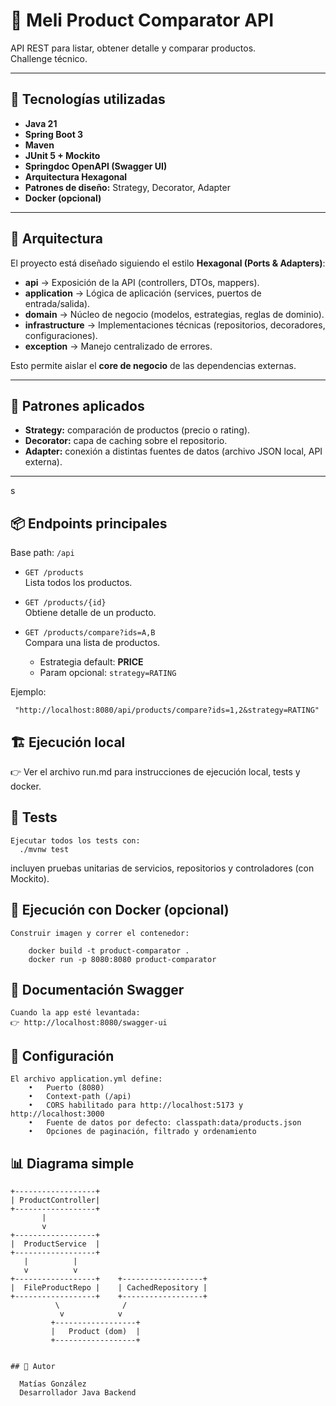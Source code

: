 # 🛒 Meli Product Comparator API

API REST para listar, obtener detalle y comparar productos.  
Challenge técnico.

---

## 🚀 Tecnologías utilizadas
- **Java 21**
- **Spring Boot 3**
- **Maven**
- **JUnit 5 + Mockito**
- **Springdoc OpenAPI (Swagger UI)**
- **Arquitectura Hexagonal**
- **Patrones de diseño:** Strategy, Decorator, Adapter
- **Docker (opcional)**

---

## 📂 Arquitectura
El proyecto está diseñado siguiendo el estilo **Hexagonal (Ports & Adapters)**:

- **api** → Exposición de la API (controllers, DTOs, mappers).
- **application** → Lógica de aplicación (services, puertos de entrada/salida).
- **domain** → Núcleo de negocio (modelos, estrategias, reglas de dominio).
- **infrastructure** → Implementaciones técnicas (repositorios, decoradores, configuraciones).
- **exception** → Manejo centralizado de errores.

Esto permite aislar el **core de negocio** de las dependencias externas.

---

## 🧩 Patrones aplicados
- **Strategy:** comparación de productos (precio o rating).
- **Decorator:** capa de caching sobre el repositorio.
- **Adapter:** conexión a distintas fuentes de datos (archivo JSON local, API externa).

---
s
## 📦 Endpoints principales
Base path: `/api`

- `GET /products`  
  Lista todos los productos.

- `GET /products/{id}`  
  Obtiene detalle de un producto.

- `GET /products/compare?ids=A,B`  
  Compara una lista de productos.
  - Estrategia default: **PRICE**
  - Param opcional: `strategy=RATING`

Ejemplo:

     "http://localhost:8080/api/products/compare?ids=1,2&strategy=RATING"

## 🏗️ Ejecución local

👉 Ver el archivo run.md para instrucciones de ejecución local, tests y docker.




## 🧪 Tests

    Ejecutar todos los tests con: 
      ./mvnw test

incluyen pruebas unitarias de servicios, repositorios y controladores (con Mockito).


## 🐳 Ejecución con Docker (opcional)

    Construir imagen y correr el contenedor:
    
        docker build -t product-comparator .
        docker run -p 8080:8080 product-comparator



## 📖 Documentación Swagger

    Cuando la app esté levantada:
    👉 http://localhost:8080/swagger-ui



## 📝 Configuración

    El archivo application.yml define:
        •	Puerto (8080)
        •	Context-path (/api)
        •	CORS habilitado para http://localhost:5173 y http://localhost:3000
        •	Fuente de datos por defecto: classpath:data/products.json
        •	Opciones de paginación, filtrado y ordenamiento


## 📊 Diagrama simple
  ```text
+------------------+
| ProductController|
+------------------+
         |
         v
+------------------+
|  ProductService  |
+------------------+
     |          |
     v          v
+------------------+    +------------------+
|  FileProductRepo |    | CachedRepository |
+------------------+    +------------------+
            \              /
             v            v
           +------------------+
           |   Product (dom)  |
           +------------------+


## 👤 Autor

    Matías González
    Desarrollador Java Backend



